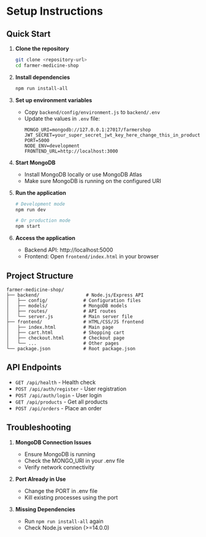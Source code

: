 # Setup Instructions

## Quick Start

1. **Clone the repository**
   ```bash
   git clone <repository-url>
   cd farmer-medicine-shop
   ```

2. **Install dependencies**
   ```bash
   npm run install-all
   ```

3. **Set up environment variables**
   - Copy `backend/config/environment.js` to `backend/.env`
   - Update the values in `.env` file:
     ```env
     MONGO_URI=mongodb://127.0.0.1:27017/farmershop
     JWT_SECRET=your_super_secret_jwt_key_here_change_this_in_production
     PORT=5000
     NODE_ENV=development
     FRONTEND_URL=http://localhost:3000
     ```

4. **Start MongoDB**
   - Install MongoDB locally or use MongoDB Atlas
   - Make sure MongoDB is running on the configured URI

5. **Run the application**
   ```bash
   # Development mode
   npm run dev
   
   # Or production mode
   npm start
   ```

6. **Access the application**
   - Backend API: http://localhost:5000
   - Frontend: Open `frontend/index.html` in your browser

## Project Structure

```
farmer-medicine-shop/
├── backend/                 # Node.js/Express API
│   ├── config/             # Configuration files
│   ├── models/             # MongoDB models
│   ├── routes/             # API routes
│   └── server.js           # Main server file
├── frontend/               # HTML/CSS/JS frontend
│   ├── index.html          # Main page
│   ├── cart.html           # Shopping cart
│   ├── checkout.html       # Checkout page
│   └── ...                 # Other pages
└── package.json            # Root package.json
```

## API Endpoints

- `GET /api/health` - Health check
- `POST /api/auth/register` - User registration
- `POST /api/auth/login` - User login
- `GET /api/products` - Get all products
- `POST /api/orders` - Place an order

## Troubleshooting

1. **MongoDB Connection Issues**
   - Ensure MongoDB is running
   - Check the MONGO_URI in your .env file
   - Verify network connectivity

2. **Port Already in Use**
   - Change the PORT in .env file
   - Kill existing processes using the port

3. **Missing Dependencies**
   - Run `npm run install-all` again
   - Check Node.js version (>=14.0.0)
